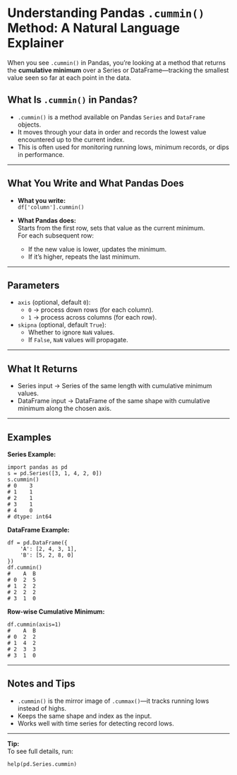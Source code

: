 # Understanding Pandas `.cummin()` Method: A Natural Language Explainer

When you see `.cummin()` in Pandas, you’re looking at a method that returns the **cumulative minimum** over a Series or DataFrame—tracking the smallest value seen so far at each point in the data.

## What Is `.cummin()` in Pandas?

- `.cummin()` is a method available on Pandas `Series` and `DataFrame` objects.
- It moves through your data in order and records the lowest value encountered up to the current index.
- This is often used for monitoring running lows, minimum records, or dips in performance.

---

## What You Write and What Pandas Does

- **What you write:**  
    `df['column'].cummin()`

- **What Pandas does:**  
    Starts from the first row, sets that value as the current minimum.  
    For each subsequent row:
    - If the new value is lower, updates the minimum.
    - If it’s higher, repeats the last minimum.

---

## Parameters

- `axis` (optional, default `0`):
    - `0` → process down rows (for each column).
    - `1` → process across columns (for each row).
- `skipna` (optional, default `True`):
    - Whether to ignore `NaN` values.
    - If `False`, `NaN` values will propagate.

---

## What It Returns

- Series input → Series of the same length with cumulative minimum values.
- DataFrame input → DataFrame of the same shape with cumulative minimum along the chosen axis.

---

## Examples

**Series Example:**
    
    import pandas as pd
    s = pd.Series([3, 1, 4, 2, 0])
    s.cummin()
    # 0    3
    # 1    1
    # 2    1
    # 3    1
    # 4    0
    # dtype: int64

**DataFrame Example:**
    
    df = pd.DataFrame({
        'A': [2, 4, 3, 1],
        'B': [5, 2, 8, 0]
    })
    df.cummin()
    #    A  B
    # 0  2  5
    # 1  2  2
    # 2  2  2
    # 3  1  0

**Row-wise Cumulative Minimum:**
    
    df.cummin(axis=1)
    #    A  B
    # 0  2  2
    # 1  4  2
    # 2  3  3
    # 3  1  0

---

## Notes and Tips

- `.cummin()` is the mirror image of `.cummax()`—it tracks running lows instead of highs.
- Keeps the same shape and index as the input.
- Works well with time series for detecting record lows.

---

**Tip:**  
To see full details, run:
    
    help(pd.Series.cummin)
